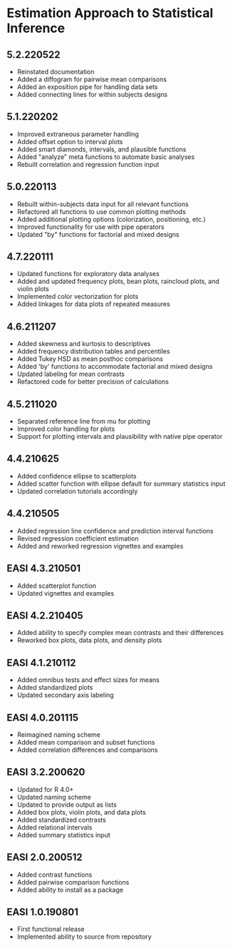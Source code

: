 # Estimation Approach to Statistical Inference

## 5.2.220522

- Reinstated documentation
- Added a diffogram for pairwise mean comparisons
- Added an exposition pipe for handling data sets
- Added connecting lines for within subjects designs

## 5.1.220202

- Improved extraneous parameter handling
- Added offset option to interval plots
- Added smart diamonds, intervals, and plausible functions
- Added "analyze" meta functions to automate basic analyses
- Rebuilt correlation and regression function input

## 5.0.220113

- Rebuilt within-subjects data input for all relevant functions
- Refactored all functions to use common plotting methods
- Added additional plotting options (colorization, positioning, etc.)
- Improved functionality for use with pipe operators
- Updated "by" functions for factorial and mixed designs

## 4.7.220111

- Updated functions for exploratory data analyses
- Added and updated frequency plots, bean plots, raincloud plots, and violin plots
- Implemented color vectorization for plots
- Added linkages for data plots of repeated measures

## 4.6.211207

- Added skewness and kurtosis to descriptives
- Added frequency distribution tables and percentiles
- Added Tukey HSD as mean posthoc comparisons
- Added 'by' functions to accommodate factorial and mixed designs
- Updated labeling for mean contrasts
- Refactored code for better precision of calculations

## 4.5.211020

- Separated reference line from mu for plotting
- Improved color handling for plots
- Support for plotting intervals and plausibility with native pipe operator

## 4.4.210625

- Added confidence ellipse to scatterplots
- Added scatter function with ellipse default for summary statistics input
- Updated correlation tutorials accordingly

## 4.4.210505

- Added regression line confidence and prediction interval functions
- Revised regression coefficient estimation
- Added and reworked regression vignettes and examples

## EASI 4.3.210501

- Added scatterplot function
- Updated vignettes and examples

## EASI 4.2.210405

- Added ability to specify complex mean contrasts and their differences
- Reworked box plots, data plots, and density plots

## EASI 4.1.210112

- Added omnibus tests and effect sizes for means
- Added standardized plots
- Updated secondary axis labeling

## EASI 4.0.201115

- Reimagined naming scheme
- Added mean comparison and subset functions
- Added correlation differences and comparisons

## EASI 3.2.200620

- Updated for R 4.0+
- Updated naming scheme
- Updated to provide output as lists
- Added box plots, violin plots, and data plots
- Added standardized contrasts
- Added relational intervals
- Added summary statistics input

## EASI 2.0.200512

- Added contrast functions
- Added pairwise comparison functions
- Added ability to install as a package

## EASI 1.0.190801

- First functional release
- Implemented ability to source from repository
